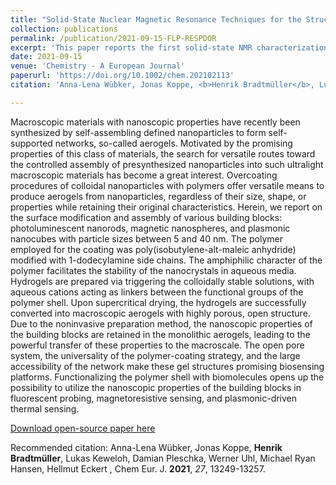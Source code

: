 ```yaml
---
title: "Solid-State Nuclear Magnetic Resonance Techniques for the Structural Characterization of Geminal Alane-Phosphane Frustrated Lewis Pairs and Secondary Adducts"
collection: publications
permalink: /publication/2021-09-15-FLP-RESPDOR
excerpt: 'This paper reports the first solid-state NMR characterization of geminal alane-phosphane frustrated Lewis pairs.'
date: 2021-09-15
venue: 'Chemistry - A European Journal'
paperurl: 'https://doi.org/10.1002/chem.202102113'
citation: 'Anna-Lena Wübker, Jonas Koppe, <b>Henrik Bradtmüller</b>, Lukas Keweloh, Damian Pleschka, Werner Uhl, Michael Ryan Hansen, Hellmut Eckert, Chem Eur. J. <b>2021</b>, <i>27</i>, 13249-13257.'

---
```

Macroscopic materials with nanoscopic properties have recently been synthesized by self-assembling defined nanoparticles to form self-supported networks, so-called aerogels. Motivated by the promising properties of this class of materials, the search for versatile routes toward the controlled assembly of presynthesized nanoparticles into such ultralight macroscopic materials has become a great interest. Overcoating procedures of colloidal nanoparticles with polymers offer versatile means to produce aerogels from nanoparticles, regardless of their size, shape, or properties while retaining their original characteristics. Herein, we report on the surface modification and assembly of various building blocks: photoluminescent nanorods, magnetic nanospheres, and plasmonic nanocubes with particle sizes between 5 and 40 nm. The polymer employed for the coating was poly(isobutylene-alt-maleic anhydride) modified with 1-dodecylamine side chains. The amphiphilic character of the polymer facilitates the stability of the nanocrystals in aqueous media. Hydrogels are prepared via triggering the colloidally stable solutions, with aqueous cations acting as linkers between the functional groups of the polymer shell. Upon supercritical drying, the hydrogels are successfully converted into macroscopic aerogels with highly porous, open structure. Due to the noninvasive preparation method, the nanoscopic properties of the building blocks are retained in the monolithic aerogels, leading to the powerful transfer of these properties to the macroscale. The open pore system, the universality of the polymer-coating strategy, and the large accessibility of the network make these gel structures promising biosensing platforms. Functionalizing the polymer shell with biomolecules opens up the possibility to utilize the nanoscopic properties of the building blocks in fluorescent probing, magnetoresistive sensing, and plasmonic-driven thermal sensing.

[Download open-source paper here](https://chemistry-europe.onlinelibrary.wiley.com/doi/full/10.1002/chem.202102113)

Recommended citation: Anna-Lena Wübker, Jonas Koppe, **Henrik Bradtmüller**, Lukas Keweloh, Damian Pleschka, Werner Uhl, Michael Ryan Hansen, Hellmut Eckert
, Chem Eur. J. **2021**, *27*, 13249-13257.